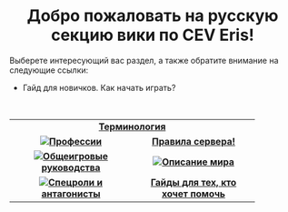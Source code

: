 <h1 align="center"> Добро пожаловать на русскую секцию вики по CEV Eris!</h1>
  
Выберете интересующий вас раздел, а также обратите внимание на следующие ссылки:
<br><ul>
  <li>Гайд для новичков. Как начать играть?</li>
</ul> 
  <br>
  <table width="500" cellspacing="0" cellpadding="5">
  <tr>
    <td colspan=2 align="center"><b><a href="ru/term_ru.md">Терминология </a></b> </td>
  </tr>
   <tr> 
     <td width="200" valign="center" align="center"><img src="https://user-images.githubusercontent.com/9161564/32142243-125c8896-bca4-11e7-9158-3d5b8f0a9cc2.png"><a href="ru/jobs_ru.md"><b>Профессии</b></a></td><td width="200" valign="center" align="center"><a href="ru/rules_ru.md"><b>Правила сервера!</b></td>
   </tr>
  <tr>
    <td width="200" valign="center" align="center"><img src="https://user-images.githubusercontent.com/9161564/32142246-2c65f16e-bca4-11e7-97a5-1465b9deb54e.png"><a href="ru/general_ru.md"><b>Общеигровые руководства</b></a></td><td width="200" valign="center" align="center"><img src=https://user-images.githubusercontent.com/9161564/32142254-41f7a5a4-bca4-11e7-87e8-6b07220202ef.png><b><a href="ru/lore_ru.md">Описание мира</a></b></td>
  </tr>
  <tr>
    <td width="200" valign="center" align="center"><img src="https://user-images.githubusercontent.com/9161564/32142257-54437f30-bca4-11e7-8aa7-a52ba3a252a7.png"><a href="ru/antag_ru.md"><b>Спецроли и антагонисты</b></a></td><td width="200" valign="center" align="center"><b><a href="ru/volunteers_ru.md">Гайды для тех, кто хочет помочь</a></b></td>
  </tr>
  </table>
